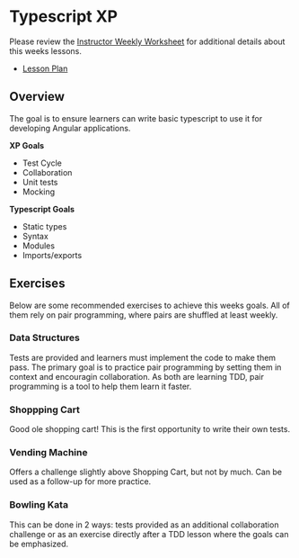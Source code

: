 # Typescript XP

Please review the [Instructor Weekly Worksheet]() for additional details about this weeks lessons.
- [Lesson Plan](lesson-plans/lesson-plan.md)

## Overview

The goal is to ensure learners can write basic typescript to use it for developing Angular applications. 

**XP Goals**
- Test Cycle
- Collaboration
- Unit tests 
- Mocking

**Typescript Goals**
- Static types 
- Syntax 
- Modules
- Imports/exports

## Exercises

Below are some recommended exercises to achieve this weeks goals. All of them rely on pair programming, where pairs are shuffled at least weekly.

### Data Structures

Tests are provided and learners must implement the code to make them pass. The primary goal is to practice pair programming by setting them in context and encouragin collaboration. As both are learning TDD, pair programming is a tool to help them learn it faster.

### Shoppping Cart 

Good ole shopping cart! This is the first opportunity to write their own tests. 

### Vending Machine

Offers a challenge slightly above Shopping Cart, but not by much. Can be used as a follow-up for more practice. 

### Bowling Kata

This can be done in 2 ways: tests provided as an additional collaboration challenge or as an exercise directly after a TDD lesson where the goals can be emphasized. 
